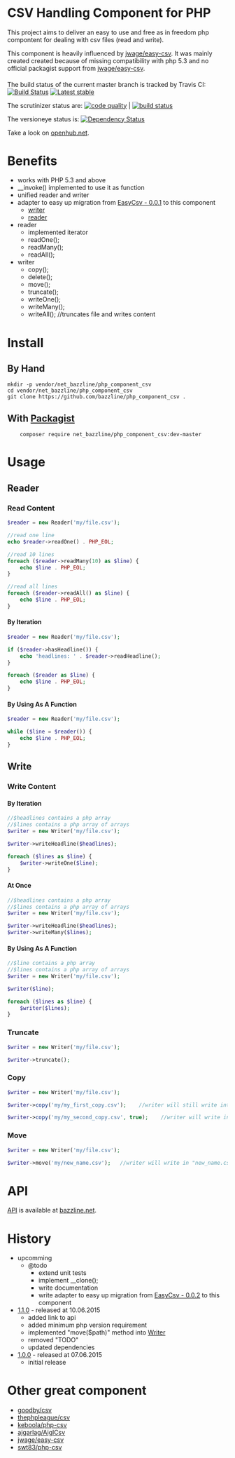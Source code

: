 # CSV Handling Component for PHP

This project aims to deliver an easy to use and free as in freedom php compontent for dealing with csv files (read and write).


This component is heavily influenced by [jwage/easy-csv](https://github.com/jwage/easy-csv).
It was mainly created created because of missing compatibility with php 5.3 and no official packagist support from [jwage/easy-csv](https://github.com/jwage/easy-csv).

####
The build status of the current master branch is tracked by Travis CI:
[![Build Status](https://travis-ci.org/bazzline/php_component_csv.png?branch=master)](http://travis-ci.org/bazzline/php_component_csv)
[![Latest stable](https://img.shields.io/packagist/v/net_bazzline/php_component_csv.svg)](https://packagist.org/packages/net_bazzline/php_component_csv)

The scrutinizer status are:
[![code quality](https://scrutinizer-ci.com/g/bazzline/php_component_csv/badges/quality-score.png?b=master)](https://scrutinizer-ci.com/g/bazzline/php_component_csv/) | [![build status](https://scrutinizer-ci.com/g/bazzline/php_component_csv/badges/build.png?b=master)](https://scrutinizer-ci.com/g/bazzline/php_component_csv/)

The versioneye status is:
[![Dependency Status](https://www.versioneye.com/user/projects/557492b1316137000d0000d0/badge.svg?style=flat)](https://www.versioneye.com/user/projects/557492b1316137000d0000d0)

Take a look on [openhub.net](https://www.openhub.net/p/php_component_csv).

# Benefits

* works with PHP 5.3 and above
* \_\_invoke() implemented to use it as function
* unified reader and writer
* adapter to easy up migration from [EasyCsv - 0.0.1](https://github.com/jwage/easy-csv/tree/0.0.1/lib/EasyCSV) to this component
    * [writer](https://github.com/jwage/easy-csv/blob/master/lib/EasyCSV/Writer.php)
    * [reader](https://github.com/jwage/easy-csv/blob/master/lib/EasyCSV/Reader.php)
* reader
    * implemented iterator
    * readOne();
    * readMany();
    * readAll();
* writer
    * copy();
    * delete();
    * move();
    * truncate();
    * writeOne();
    * writeMany();
    * writeAll();   //truncates file and writes content

# Install

## By Hand

```
mkdir -p vendor/net_bazzline/php_component_csv
cd vendor/net_bazzline/php_component_csv
git clone https://github.com/bazzline/php_component_csv .
```

## With [Packagist](https://packagist.org/packages/net_bazzline/php_component_csv)

```
    composer require net_bazzline/php_component_csv:dev-master
```

# Usage

## Reader

### Read Content

```php
$reader = new Reader('my/file.csv');

//read one line
echo $reader->readOne() . PHP_EOL;

//read 10 lines
foreach ($reader->readMany(10) as $line) {
    echo $line . PHP_EOL;
}

//read all lines
foreach ($reader->readAll() as $line) {
    echo $line . PHP_EOL;
}
```

#### By Iteration

```php
$reader = new Reader('my/file.csv');

if ($reader->hasHeadline()) {
    echo 'headlines: ' . $reader->readHeadline();
}

foreach ($reader as $line) {
    echo $line . PHP_EOL;
}
```

#### By Using As A Function

```php
$reader = new Reader('my/file.csv');

while ($line = $reader()) {
    echo $line . PHP_EOL;
}
```

## Write

### Write Content

#### By Iteration

```php
//$headlines contains a php array
//$lines contains a php array of arrays
$writer = new Writer('my/file.csv');

$writer->writeHeadline($headlines);

foreach ($lines as $line) {
    $writer->writeOne($line);
}
```

#### At Once

```php
//$headlines contains a php array
//$lines contains a php array of arrays
$writer = new Writer('my/file.csv');

$writer->writeHeadline($headlines);
$writer->writeMany($lines);
```

#### By Using As A Function

```php
//$line contains a php array
//$lines contains a php array of arrays
$writer = new Writer('my/file.csv');

$writer($line);

foreach ($lines as $line) {
    $writer($lines);
}
```

### Truncate

```php
$writer = new Writer('my/file.csv');

$writer->truncate();
```

### Copy

```php
$writer = new Writer('my/file.csv');

$writer->copy('my/my_first_copy.csv');    //writer will still write into "my_first_copy.csv"

$writer->copy('my/my_second_copy.csv', true);    //writer will write in "my_second_copy.csv"
```

### Move

```php
$writer = new Writer('my/file.csv');

$writer->move('my/new_name.csv');   //writer will write in "new_name.csv"
```

# API

[API](http://www.bazzline.net/55371e9f93dbdec83dc82730a5a73db5fc36272e/index.html) is available at [bazzline.net](http://www.bazzline.net).

# History

* upcomming
    * @todo
        * extend unit tests
        * implement \_\_clone();
        * write documentation
        * write adapter to easy up migration from [EasyCsv - 0.0.2](https://github.com/jwage/easy-csv/tree/0.0.2/lib/EasyCSV) to this component
* [1.1.0](https://github.com/bazzline/php_component_csv/tree/1.1.0) - released at 10.06.2015
    * added link to api
    * added minimum php version requirement
    * implemented "move($path)" method into [Writer](https://github.com/bazzline/php_component_csv/blob/master/source/Net/Bazzline/Component/Csv/Writer/Writer.php)
    * removed "TODO"
    * updated dependencies
* [1.0.0](https://github.com/bazzline/php_component_csv/tree/1.0.0) - released at 07.06.2015
    * initial release 

# Other great component

* [goodby/csv](https://github.com/goodby/csv)
* [thephpleague/csv](https://github.com/thephpleague/csv)
* [keboola/php-csv](https://github.com/keboola/php-csv)
* [ajgarlag/AiglCsv](https://github.com/ajgarlag/AjglCsv)
* [jwage/easy-csv](https://github.com/jwage/easy-csv)
* [swt83/php-csv](https://github.com/swt83/php-csv)
